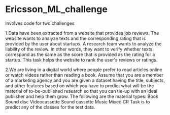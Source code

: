 # Ericsson_ML_challenge
Involves code for two challenges

1.Data have been extracted from a website that provides job reviews. The website wants to analyze texts and the corresponding rating that is provided by the user about startups. A research team wants to analyze the liability of the review. In other words, they want to verify whether texts correspond as the same as the score that is provided as the rating for a startup.  This task helps the website to rank the user's reviews or ratings.




2.We are living in a digital world where people prefer to read articles online or watch videos rather than reading a book. Assume that you are a member of a marketing agency and you are given a dataset having the title, subjects, and other features based on which you have to predict what will be the material of to-be-published research so that you can tie-up with an ideal publisher and help them grow. The following are the material types:
Book
Sound disc
Videocassette
Sound cassette
Music
Mixed
CR
Task is to predict any of the classes for the test data.
